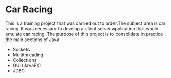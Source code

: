 # Car Racing
This is a training project that was carried out to order.The subject area is car racing. It was necessary to develop a client server application that would emulate car racing. The purpose of this project is to consolidate in practice the main sections of Java:
 - Sockets
 - Multithreading
 - Collections
 - GUI (JavaFX)
 - JDBC
